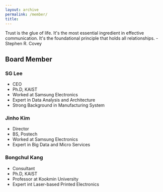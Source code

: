 ```yaml
---
layout: archive
permalink: /member/
title: 
---
```


Trust is the glue of life. It's the most essential ingredient in effective communication. It's the foundational principle that holds all relationships. - Stephen R. Covey

## Board Member

### SG Lee
 - CEO
 - Ph.D, KAIST
 - Worked at Samsung Electronics
 - Expert in Data Analysis and Architecture
 - Strong Background in Manufacturing System 

### Jinho Kim
 - Director
 - BS, Postech
 - Worked at Samsung Electronics
 - Expert in Big Data and Micro Services

### Bongchul Kang
 - Consultant
 - Ph.D, KAIST
 - Professor at Kookmin University
 - Expert int Laser-based Printed Electronics

